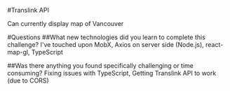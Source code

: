 #Translink API

Can currently display map of Vancouver

#Questions
##What new technologies did you learn to complete this challenge?
I've touched upon MobX, Axios on server side (Node.js), react-map-gl, TypeScript

##Was there anything you found specifically challenging or time consuming?
Fixing issues with TypeScript, Getting Translink API to work (due to CORS)

